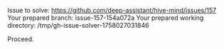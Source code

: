 Issue to solve: https://github.com/deep-assistant/hive-mind/issues/157
Your prepared branch: issue-157-154a072a
Your prepared working directory: /tmp/gh-issue-solver-1758027031846

Proceed.